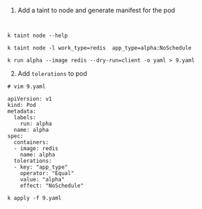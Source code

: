 1. Add a taint to node and generate manifest for the pod

```


k taint node --help

k taint node -l work_type=redis  app_type=alpha:NoSchedule

k run alpha --image redis --dry-run=client -o yaml > 9.yaml
```

2. Add `tolerations` to pod

```
# vim 9.yaml 

apiVersion: v1
kind: Pod
metadata:
  labels:
    run: alpha
  name: alpha
spec:
  containers:
  - image: redis
    name: alpha
  tolerations:
  - key: "app_type"
    operator: "Equal"
    value: "alpha"
    effect: "NoSchedule"
```
``` 
k apply -f 9.yaml
```